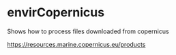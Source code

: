 # envirCopernicus
Shows how to process files downloaded from copernicus

https://resources.marine.copernicus.eu/products
